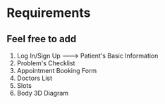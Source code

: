 # Requirements
## Feel free to add

1) Log In/Sign Up ---> Patient's Basic Information
2) Problem's Checklist
3) Appointment Booking Form
4) Doctors List 
5) Slots
6) Body 3D Diagram
